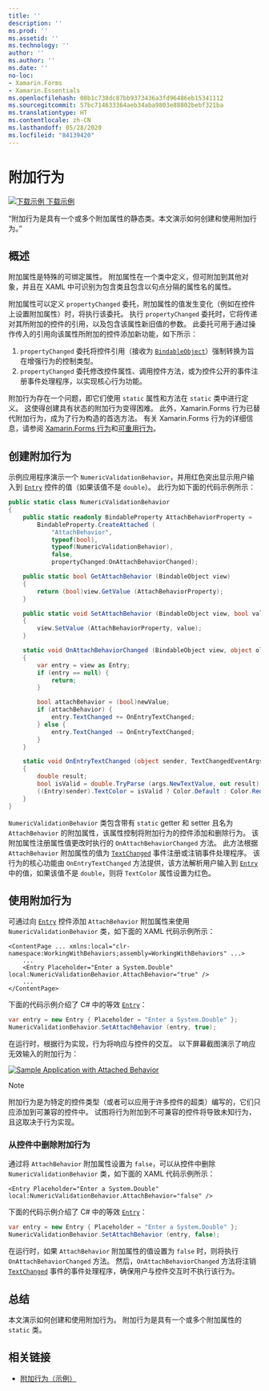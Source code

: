 ```yaml
---
title: ''
description: ''
ms.prod: ''
ms.assetid: ''
ms.technology: ''
author: ''
ms.author: ''
ms.date: ''
no-loc:
- Xamarin.Forms
- Xamarin.Essentials
ms.openlocfilehash: 08b1c738dc87bb9373436a3fd96486eb15341112
ms.sourcegitcommit: 57bc714633364aeb34aba9803e88802bebf321ba
ms.translationtype: HT
ms.contentlocale: zh-CN
ms.lasthandoff: 05/28/2020
ms.locfileid: "84139420"
---
```

# <a name="attached-behaviors"></a>附加行为

[![下载示例](~/media/shared/download.png) 下载示例](https://docs.microsoft.com/samples/xamarin/xamarin-forms-samples/behaviors-attachednumericvalidationbehavior)

“附加行为是具有一个或多个附加属性的静态类。本文演示如何创建和使用附加行为。”

## <a name="overview"></a>概述

附加属性是特殊的可绑定属性。 附加属性在一个类中定义，但可附加到其他对象，并且在 XAML 中可识别为包含类且包含以句点分隔的属性名的属性。

附加属性可以定义 `propertyChanged` 委托，附加属性的值发生变化（例如在控件上设置附加属性）时，将执行该委托。 执行 `propertyChanged` 委托时，它将传递对其所附加的控件的引用，以及包含该属性新旧值的参数。 此委托可用于通过操作传入的引用向该属性所附加的控件添加新功能，如下所示：

1. `propertyChanged` 委托将控件引用（接收为 [`BindableObject`](xref:Xamarin.Forms.BindableObject)）强制转换为旨在增强行为的控制类型。
1. `propertyChanged` 委托修改控件属性、调用控件方法，或为控件公开的事件注册事件处理程序，以实现核心行为功能。

附加行为存在一个问题，即它们使用 `static` 属性和方法在 `static` 类中进行定义。 这使得创建具有状态的附加行为变得困难。 此外，Xamarin.Forms 行为已替代附加行为，成为了行为构造的首选方法。 有关 Xamarin.Forms 行为的详细信息，请参阅 [Xamarin.Forms 行为](~/xamarin-forms/app-fundamentals/behaviors/creating.md)和[可重用行为](~/xamarin-forms/app-fundamentals/behaviors/reusable/index.md)。

## <a name="creating-an-attached-behavior"></a>创建附加行为

示例应用程序演示一个 `NumericValidationBehavior`，并用红色突出显示用户输入到 [`Entry`](xref:Xamarin.Forms.Entry) 控件的值（如果该值不是 `double`）。 此行为如下面的代码示例所示：

```csharp
public static class NumericValidationBehavior
{
    public static readonly BindableProperty AttachBehaviorProperty =
        BindableProperty.CreateAttached (
            "AttachBehavior",
            typeof(bool),
            typeof(NumericValidationBehavior),
            false,
            propertyChanged:OnAttachBehaviorChanged);

    public static bool GetAttachBehavior (BindableObject view)
    {
        return (bool)view.GetValue (AttachBehaviorProperty);
    }

    public static void SetAttachBehavior (BindableObject view, bool value)
    {
        view.SetValue (AttachBehaviorProperty, value);
    }

    static void OnAttachBehaviorChanged (BindableObject view, object oldValue, object newValue)
    {
        var entry = view as Entry;
        if (entry == null) {
            return;
        }

        bool attachBehavior = (bool)newValue;
        if (attachBehavior) {
            entry.TextChanged += OnEntryTextChanged;
        } else {
            entry.TextChanged -= OnEntryTextChanged;
        }
    }

    static void OnEntryTextChanged (object sender, TextChangedEventArgs args)
    {
        double result;
        bool isValid = double.TryParse (args.NewTextValue, out result);
        ((Entry)sender).TextColor = isValid ? Color.Default : Color.Red;
    }
}
```

`NumericValidationBehavior` 类包含带有 `static` getter 和 setter 且名为 `AttachBehavior` 的附加属性，该属性控制将附加行为的控件添加和删除行为。 该附加属性注册属性值更改时执行的 `OnAttachBehaviorChanged` 方法。 此方法根据 `AttachBehavior` 附加属性的值为 [`TextChanged`](xref:Xamarin.Forms.InputView.TextChanged) 事件注册或注销事件处理程序。 该行为的核心功能由 `OnEntryTextChanged` 方法提供，该方法解析用户输入到 [`Entry`](xref:Xamarin.Forms.Entry) 中的值，如果该值不是 `double`，则将 `TextColor` 属性设置为红色。

## <a name="consuming-an-attached-behavior"></a>使用附加行为

可通过向 [`Entry`](xref:Xamarin.Forms.Entry) 控件添加 `AttachBehavior` 附加属性来使用 `NumericValidationBehavior` 类，如下面的 XAML 代码示例所示：

```xaml
<ContentPage ... xmlns:local="clr-namespace:WorkingWithBehaviors;assembly=WorkingWithBehaviors" ...>
    ...
    <Entry Placeholder="Enter a System.Double" local:NumericValidationBehavior.AttachBehavior="true" />
    ...
</ContentPage>
```

下面的代码示例介绍了 C# 中的等效 [`Entry`](xref:Xamarin.Forms.Entry)：

```csharp
var entry = new Entry { Placeholder = "Enter a System.Double" };
NumericValidationBehavior.SetAttachBehavior (entry, true);
```

在运行时，根据行为实现，行为将响应与控件的交互。 以下屏幕截图演示了响应无效输入的附加行为：

[![](attached-images/screenshots-sml.png "Sample Application with Attached Behavior")](attached-images/screenshots.png#lightbox "Sample Application with Attached Behavior")

> [!NOTE]
> 附加行为是为特定的控件类型（或者可以应用于许多控件的超类）编写的，它们只应添加到可兼容的控件中。 试图将行为附加到不可兼容的控件将导致未知行为，且这取决于行为实现。

### <a name="removing-an-attached-behavior-from-a-control"></a>从控件中删除附加行为

通过将 `AttachBehavior` 附加属性设置为 `false`，可以从控件中删除 `NumericValidationBehavior` 类，如下面的 XAML 代码示例所示：

```xaml
<Entry Placeholder="Enter a System.Double" local:NumericValidationBehavior.AttachBehavior="false" />
```

下面的代码示例介绍了 C# 中的等效 [`Entry`](xref:Xamarin.Forms.Entry)：

```csharp
var entry = new Entry { Placeholder = "Enter a System.Double" };
NumericValidationBehavior.SetAttachBehavior (entry, false);
```

在运行时，如果 `AttachBehavior` 附加属性的值设置为 `false` 时，则将执行 `OnAttachBehaviorChanged` 方法。 然后，`OnAttachBehaviorChanged` 方法将注销 [`TextChanged`](xref:Xamarin.Forms.InputView.TextChanged) 事件的事件处理程序，确保用户与控件交互时不执行该行为。

## <a name="summary"></a>总结

本文演示如何创建和使用附加行为。 附加行为是具有一个或多个附加属性的 `static` 类。

## <a name="related-links"></a>相关链接

- [附加行为（示例）](https://docs.microsoft.com/samples/xamarin/xamarin-forms-samples/behaviors-attachednumericvalidationbehavior)

